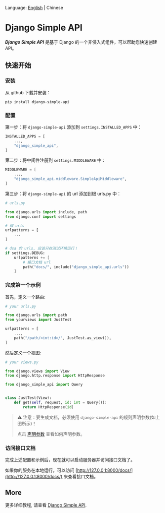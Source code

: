 Language: [English](README.md) | Chinese

# Django Simple API
***Django Simple API*** 是基于 Django 的一个非侵入式组件，可以帮助您快速创建 API。

## 快速开始

### 安装

从 github 下载并安装：

```shell
pip install django-simple-api
```

### 配置

第一步：将 `django-simple-api` 添加到 `settings.INSTALLED_APPS` 中：

```python
INSTALLED_APPS = [
    ...,
    "django_simple_api",
]
```

第二步：将中间件注册到 `settings.MIDDLEWARE` 中：

```python
MIDDLEWARE = [
    ...,
    "django_simple_api.middleware.SimpleApiMiddleware",
]
```

第三步：将 `django-simple-api` 的 url 添加到根 urls.py 中：

```python
# urls.py

from django.urls import include, path
from django.conf import settings

# 根 urls
urlpatterns = [
    ...
]

# dsa 的 urls, 应该只在测试环境运行！
if settings.DEBUG:
    urlpatterns += [
        # 接口文档 url
        path("docs/", include("django_simple_api.urls"))
    ]
```

### 完成第一个示例

首先，定义一个路由:

```python
# your urls.py

from django.urls import path
from yourviews import JustTest

urlpatterns = [
    ...,
    path("/path/<int:id>/", JustTest.as_view()),
]
```

然后定义一个视图:

```python
# your views.py

from django.views import View
from django.http.response import HttpResponse

from django_simple_api import Query


class JustTest(View):
    def get(self, request, id: int = Query()):
        return HttpResponse(id)
```
> ⚠️ 注意：要生成文档，必须使用 `django-simple-api`  的规则声明参数(如上图所示)！
>
> 点击 [声明参数](declare-parameters.md) 查看如何声明参数。

### 访问接口文档

完成上述配置和示例后，现在就可以启动服务器并访问接口文档了。

如果你的服务在本地运行，可以访问 [http://127.0.0.1:8000/docs/](http://127.0.0.1:8000/docs/) 来查看接口文档。

## More

更多详细教程, 请查看 [Django Simple API](https://django-simple-api.aber.sh/).
